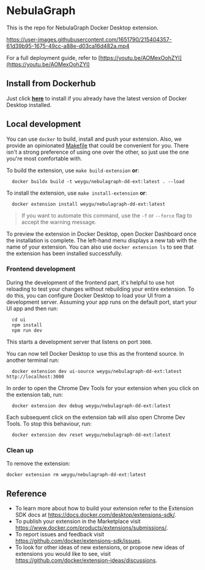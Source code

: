 # NebulaGraph

This is the repo for NebulaGraph Docker Desktop extension.

https://user-images.githubusercontent.com/1651790/215404357-61d39b95-1675-49cc-a88e-d03ca16d482a.mp4

For a full deployment guide, refer to [https://youtu.be/AOMexOohZYI](https://youtu.be/AOMexOohZYI)

## Install from Dockerhub

Just click **[here](https://open.docker.com/extensions/marketplace?extensionId=weygu/nebulagraph-dd-ext&tag=latest)** to install if you already have the latest version of Docker Desktop installed.

## Local development

You can use `docker` to build, install and push your extension. Also, we provide an opinionated [Makefile](Makefile) that could be convenient for you. There isn't a strong preference of using one over the other, so just use the one you're most comfortable with.

To build the extension, use `make build-extension` **or**:

```shell
  docker buildx build -t weygu/nebulagraph-dd-ext:latest . --load
```

To install the extension, use `make install-extension` **or**:

```shell
  docker extension install weygu/nebulagraph-dd-ext:latest
```

> If you want to automate this command, use the `-f` or `--force` flag to accept the warning message.

To preview the extension in Docker Desktop, open Docker Dashboard once the installation is complete. The left-hand menu displays a new tab with the name of your extension. You can also use `docker extension ls` to see that the extension has been installed successfully.

### Frontend development

During the development of the frontend part, it's helpful to use hot reloading to test your changes without rebuilding your entire extension. To do this, you can configure Docker Desktop to load your UI from a development server.
Assuming your app runs on the default port, start your UI app and then run:

```shell
  cd ui
  npm install
  npm run dev
```

This starts a development server that listens on port `3000`.

You can now tell Docker Desktop to use this as the frontend source. In another terminal run:

```shell
  docker extension dev ui-source weygu/nebulagraph-dd-ext:latest http://localhost:3000
```

In order to open the Chrome Dev Tools for your extension when you click on the extension tab, run:

```shell
  docker extension dev debug weygu/nebulagraph-dd-ext:latest
```

Each subsequent click on the extension tab will also open Chrome Dev Tools. To stop this behaviour, run:

```shell
  docker extension dev reset weygu/nebulagraph-dd-ext:latest
```

### Clean up

To remove the extension:

```shell
docker extension rm weygu/nebulagraph-dd-ext:latest
```

## Reference

- To learn more about how to build your extension refer to the Extension SDK docs at https://docs.docker.com/desktop/extensions-sdk/.
- To publish your extension in the Marketplace visit https://www.docker.com/products/extensions/submissions/.
- To report issues and feedback visit https://github.com/docker/extensions-sdk/issues.
- To look for other ideas of new extensions, or propose new ideas of extensions you would like to see, visit https://github.com/docker/extension-ideas/discussions.
